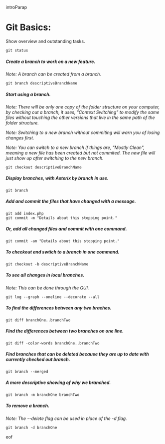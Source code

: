 introParap


# Git Basics:
Show overview and outstanding tasks.
```
git status
```
##### Create a branch to work on a new feature.
*Note: A branch can be created from a branch.*
```
git branch descriptiveBranchName
```
##### Start using a branch.
*Note: There will be only one copy of the folder structure on your computer, by checking out a branch, it uses, "Context Switching" to modify the same files without touching the other versions that live in the same path of the folder structure.*

*Note: Switching to a new branch without commiting will warn you of losing changes first.*

*Note: You can switch to a new branch if things are, "Mostly Clean", meaning a new file has been created but not commited. The new file will just show up after switching to the new branch.*
```
git checkout descriptiveBranchName
```
##### Display branches, with Asterix by branch in use.
```
git branch
```
##### Add and commit the files that have changed with a message.
```
git add index.php
git commit -m "Details about this stopping point."
```
##### Or, add all changed files and commit with one command.
```
git commit -am "Details about this stopping point."
```
##### To checkout and swtich to a branch in one command.
```
git checkout -b descriptiveBranchName
```
##### To see all changes in local branches.
*Note: This can be done through the GUI.*
```
git log --graph --oneline --decorate --all
```
##### To find the differences between any two braches.
```
git diff branchOne..branchTwo
```
##### Find the differences between two branches on one line.
```
git diff -color-words branchOne..branchTwo
```
##### Find branches that can be deleted because they are up to date with currently checked out branch.
```
git branch --merged
```
##### A more descriptive showing of why we branched.
```
git branch -m branchOne branchTwo
```
##### To remove a branch.
*Note: The --delete flag can be used in place of the -d flag.*
```
git branch -d branchOne
```
eof
